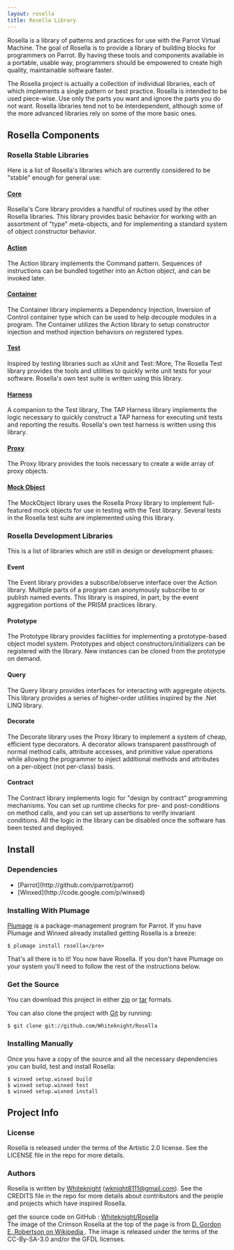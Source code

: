 ```yaml
---
layout: rosella
title: Rosella Library
---
```


Rosella is a library of patterns and practices for use with the
Parrot Virtual Machine. The goal of Rosella is to provide a
library of building blocks for programmers on Parrot. By having
these tools and components available in a portable, usable way,
programmers should be empowered to create high quality,
maintainable software faster.

The Rosella project is actually a collection of individual
libraries, each of which implements a single pattern or best
practice. Rosella is intended to be used piece-wise. Use only the
parts you want and ignore the parts you do not want. Rosella
libraries tend not to be interdependent, although some of the more
advanced libraries rely on some of the more basic ones.

## Rosella Components

### Rosella Stable Libraries

Here is a list of Rosella's libraries which are currently
considered to be "stable" enough for general use:

#### [Core](/Rosella/libraries/core.html)

Rosella's Core library provides a handful of routines used by
the other Rosella libraries. This library provides basic behavior
for working with an assortment of "type" meta-objects, and for
implementing a standard system of object constructor behavior.

#### [Action](/Rosella/libraries/action.html)

The Action library implements the Command pattern. Sequences of
instructions can be bundled together into an Action object, and
can be invoked later.

#### [Container](/Rosella/libraries/container.html)

The Container library implements a Dependency Injection, Inversion
of Control container type which can be used to help decouple
modules in a program. The Container utilizes the Action library
to setup constructor injection and method injection behaviors
on registered types.

#### [Test](/Rosella/libraries/test.html)

Inspired by testing libraries such as xUnit and Test::More,
The Rosella Test library provides the tools and utilities to
quickly write unit tests for your software. Rosella's own test
suite is written using this library.

#### [Harness](/Rosella/libraries/harness.html)

A companion to the Test library, The TAP Harness library
implements the logic necessary to quickly construct a TAP harness
for executing unit tests and reporting the results. Rosella's own
test harness is written using this library.

#### [Proxy](/Rosella/libraries/proxy.html)

The Proxy library provides the tools necessary to create a wide
array of proxy objects.

#### [Mock Object](/Rosella/libraries/mockobject.html)

The MockObject library uses the Rosella Proxy library to implement
full-featured mock objects for use in testing with the Test
library. Several tests in the Rosella test suite are implemented
using this library.

### Rosella Development Libraries

This is a list of libraries which are still in design or
development phases:

#### Event

The Event library provides a subscribe/observe interface over the
Action library. Multiple parts of a program can anonymously
subscribe to or publish named events. This library is inspired,
in part, by the event aggregation portions of the PRISM practices
library.

#### Prototype

The Prototype library provides facilities for implementing a
prototype-based object model system. Prototypes and object
constructors/initializers can be registered with the library. New
instances can be cloned from the prototype on demand.

#### Query

The Query library provides interfaces for interacting with
aggregate objects. This library provides a series of higher-order
utilities inspired by the .Net LINQ library.

#### Decorate

The Decorate library uses the Proxy library to implement a system
of cheap, efficient type decorators. A decorator allows
transparent passthrough of normal method calls, attribute
accesses, and primitive value operations while allowing the
programmer to inject additional methods and attributes on a
per-object (not per-class) basis.

#### Contract

The Contract library implements logic for "design by contract"
programming mechanisms. You can set up runtime checks for pre-
and post-conditions on method calls, and you can set up assertions
to verify invariant conditions. All the logic in the library can
be disabled once the software has been tested and deployed.

## Install

### Dependencies
<ul>
    <li>[Parrot](http://github.com/parrot/parrot)</li>
    <li>[Winxed](http://code.google.com/p/winxed)</li>
</ul>

### Installing With Plumage

[Plumage](http://github.com/parrot/plumage) is a
package-management program for Parrot. If you have Plumage
and Winxed already installed getting Rosella is a breeze:

    $ plumage install rosella</pre>

That's all there is to it! You now have Rosella. If you don't have
Plumage on your system you'll need to follow the rest of the
instructions below.

### Get the Source

You can download this project in either
[zip](http://github.com/Whiteknight/Rosella/zipball/master) or
[tar](http://github.com/Whiteknight/Rosella/tarball/master) formats.

You can also clone the project with [Git](http://git-scm.com)
by running:

    $ git clone git://github.com/Whiteknight/Rosella

### Installing Manually

Once you have a copy of the source and all the necessary
dependencies you can build, test and install Rosella:

    $ winxed setup.winxed build
    $ winxed setup.winxed test
    $ winxed setup.wixned install

## Project Info

### License

Rosella is released under the terms of the Artistic 2.0 license.
See the LICENSE file in the repo for more details.

### Authors

Rosella is written by [Whiteknight](http://whiteknight.github.com)
(wknight8111@gmail.com). See the CREDITS file in the repo for more details
about contributors and the people and projects which have inspired Rosella.

<div class="footer">
    get the source code on GitHub :
    <a href="http://github.com/Whiteknight/Rosella">Whiteknight/Rosella</a>
    <br/>
    The image of the Crimson Rosella at the top of the page is from
    <a href="http://commons.wikimedia.org/wiki/File:Crimson_Rosella,_Culburra_Beech.jpg">
        D. Gordon E. Robertson on Wikipedia
    </a>. The image is released under the terms of the CC-By-SA-3.0 and/or
    the GFDL licenses.
</div>

